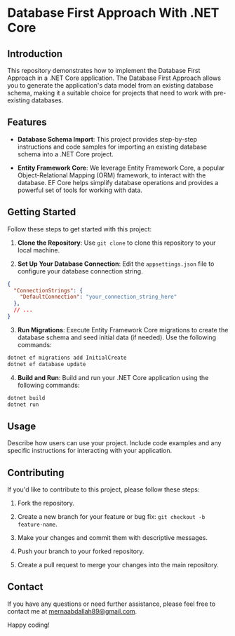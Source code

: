 # Database First Approach With .NET Core

## Introduction

This repository demonstrates how to implement the Database First Approach in a .NET Core application. The Database First Approach allows you to generate the application's data model from an existing database schema, making it a suitable choice for projects that need to work with pre-existing databases.

## Features

- **Database Schema Import**: This project provides step-by-step instructions and code samples for importing an existing database schema into a .NET Core project.

- **Entity Framework Core**: We leverage Entity Framework Core, a popular Object-Relational Mapping (ORM) framework, to interact with the database. EF Core helps simplify database operations and provides a powerful set of tools for working with data.

## Getting Started

Follow these steps to get started with this project:

1. **Clone the Repository**: Use `git clone` to clone this repository to your local machine.

2. **Set Up Your Database Connection**: Edit the `appsettings.json` file to configure your database connection string.

```json
{
  "ConnectionStrings": {
    "DefaultConnection": "your_connection_string_here"
  },
  // ...
}
```

3. **Run Migrations**: Execute Entity Framework Core migrations to create the database schema and seed initial data (if needed). Use the following commands:

```bash
dotnet ef migrations add InitialCreate
dotnet ef database update
```

4. **Build and Run**: Build and run your .NET Core application using the following commands:

```bash
dotnet build
dotnet run
```

## Usage

Describe how users can use your project. Include code examples and any specific instructions for interacting with your application.

## Contributing

If you'd like to contribute to this project, please follow these steps:

1. Fork the repository.

2. Create a new branch for your feature or bug fix: `git checkout -b feature-name`.

3. Make your changes and commit them with descriptive messages.

4. Push your branch to your forked repository.

5. Create a pull request to merge your changes into the main repository.

## Contact

If you have any questions or need further assistance, please feel free to contact me at mernaabdallah89@gmail.com.

Happy coding!
